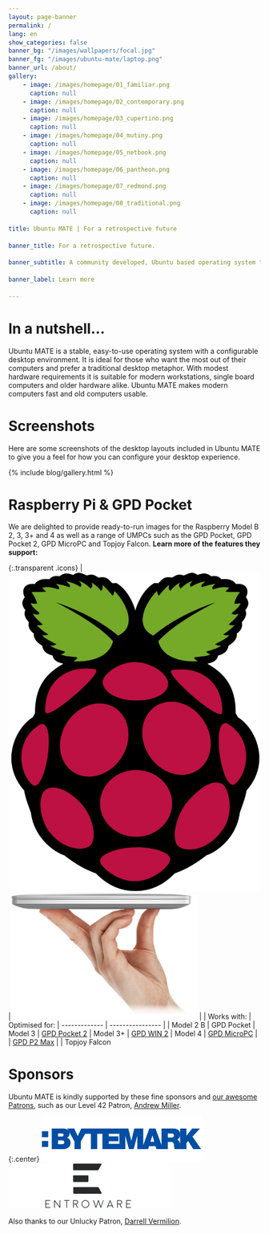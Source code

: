 ```yaml
---
layout: page-banner
permalink: /
lang: en
show_categories: false
banner_bg: "/images/wallpapers/focal.jpg"
banner_fg: "/images/ubuntu-mate/laptop.png"
banner_url: /about/
gallery:
    - image: /images/homepage/01_familiar.png
      caption: null
    - image: /images/homepage/02_contemporary.png
      caption: null
    - image: /images/homepage/03_cupertino.png
      caption: null
    - image: /images/homepage/04_mutiny.png
      caption: null
    - image: /images/homepage/05_netbook.png
      caption: null
    - image: /images/homepage/06_pantheon.png
      caption: null
    - image: /images/homepage/07_redmond.png
      caption: null
    - image: /images/homepage/08_traditional.png
      caption: null

title: Ubuntu MATE | For a retrospective future

banner_title: For a retrospective future.

banner_subtitle: A community developed, Ubuntu based operating system that beautifully integrates the MATE desktop.

banner_label: Learn more

---
```



# In a nutshell...

Ubuntu MATE is a stable, easy-to-use operating system with a configurable desktop
environment. It is ideal for those who want the most out of their computers and
prefer a traditional desktop metaphor. With modest hardware requirements it is
suitable for modern workstations, single board computers and older hardware alike.
Ubuntu MATE makes modern computers fast and old computers usable.


# Screenshots

Here are some screenshots of the desktop layouts included in Ubuntu MATE to
give you a feel for how you can configure your desktop experience.

{% include blog/gallery.html %}


# Raspberry Pi & GPD Pocket

We are delighted to provide ready-to-run images for the Raspberry Model B 2, 3,
3+ and 4 as well as a range of UMPCs such as the GPD Pocket, GPD Pocket 2,
GPD MicroPC and Topjoy Falcon. **Learn more of the features they support:**

{:.transparent .icons}
| [![Raspberry Pi logo](/images/brands/raspberry-pi.svg)](/ports/raspberry-pi/) |[![Holding a GPD Pocket](/images/hardware/gpd-pocket2.png)](/ports/umpcs/) |
| Works with:   | Optimised for:
| ------------- | ---------------- |
| Model 2 B     | GPD Pocket
| Model 3       | [GPD Pocket 2](https://geni.us/5oiXa2)
| Model 3+      | [GPD WIN 2](https://geni.us/pzyNb0)
| Model 4       | [GPD MicroPC](https://geni.us/xYuBA)
|               | [GPD P2 Max](https://geni.us/HAlIoA3)
|               | Topjoy Falcon

# Sponsors

Ubuntu MATE is kindly supported by these fine sponsors and [our awesome Patrons](https://www.patreon.com/ubuntu_mate), such as our Level 42 Patron, [Andrew Miller](https://www.patreon.com/user/creators?u=2613385).

{:.center}
[![Bytemark](/images/sponsors/bytemark.png)](https://www.bytemark.co.uk/?r=ubuntu-mate)
[![Entroware](/images/sponsors/entroware.png)](https://entroware.com/)

Also thanks to our Unlucky Patron, [Darrell Vermilion](https://www.patreon.com/bearstampede/creators).